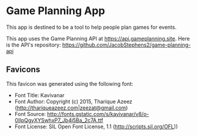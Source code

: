 # Game Planning App

This app is destined to be a tool to help people plan games for events.

This app uses the Game Planning API at https://api.gameplanning.site. Here is the API's repository: https://github.com/JacobStephens2/game-planning-api

## Favicons

This favicon was generated using the following font:

- Font Title: Kavivanar
- Font Author: Copyright (c) 2015, Tharique Azeez (http://thariqueazeez.com|zeezat@gmail.com)
- Font Source: http://fonts.gstatic.com/s/kavivanar/v8/o-0IIpQgyXYSwhxP7_Jb4j5Ba_2c7A.ttf
- Font License: SIL Open Font License, 1.1 (http://scripts.sil.org/OFL))
